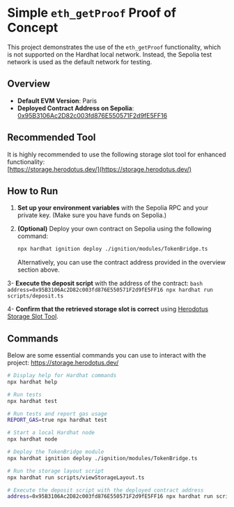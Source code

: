 # Simple `eth_getProof` Proof of Concept

This project demonstrates the use of the `eth_getProof` functionality, which is not supported on the Hardhat local network. Instead, the Sepolia test network is used as the default network for testing.

## Overview

- **Default EVM Version**: Paris
- **Deployed Contract Address on Sepolia**: [0x95B3106Ac2D82c003fd876E550571F2d9fE5FF16](https://sepolia.etherscan.io/address/0x95B3106Ac2D82c003fd876E550571F2d9fE5FF16)
  
## Recommended Tool

It is highly recommended to use the following storage slot tool for enhanced functionality:  
[https://storage.herodotus.dev/](https://storage.herodotus.dev/)

## How to Run

1. **Set up your environment variables** with the Sepolia RPC and your private key. (Make sure you have funds on Sepolia.)
   
2. **(Optional)** Deploy your own contract on Sepolia using the following command:
    ```bash
    npx hardhat ignition deploy ./ignition/modules/TokenBridge.ts
    ```
    Alternatively, you can use the contract address provided in the overview section above.

3- **Execute the deposit script** with the address of the contract:
    ```bash
    address=0x95B3106Ac2D82c003fd876E550571F2d9fE5FF16 npx hardhat run scripts/deposit.ts
    ```

4- **Confirm that the retrieved storage slot is correct** using [Herodotus Storage Slot Tool](https://storage.herodotus.dev/).


## Commands
Below are some essential commands you can use to interact with the project:
https://storage.herodotus.dev/

```bash
# Display help for Hardhat commands
npx hardhat help

# Run tests
npx hardhat test

# Run tests and report gas usage
REPORT_GAS=true npx hardhat test

# Start a local Hardhat node
npx hardhat node

# Deploy the TokenBridge module
npx hardhat ignition deploy ./ignition/modules/TokenBridge.ts

# Run the storage layout script
npx hardhat run scripts/viewStorageLayout.ts

# Execute the deposit script with the deployed contract address
address=0x95B3106Ac2D82c003fd876E550571F2d9fE5FF16 npx hardhat run scripts/deposit.ts
```